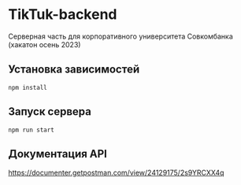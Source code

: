 # TikTuk-backend

Серверная часть для корпоративного университета Совкомбанка (хакатон осень 2023)

## Установка зависимостей

```
npm install
```

## Запуск сервера

```
npm run start
```

## Документация API

https://documenter.getpostman.com/view/24129175/2s9YRCXX4q
